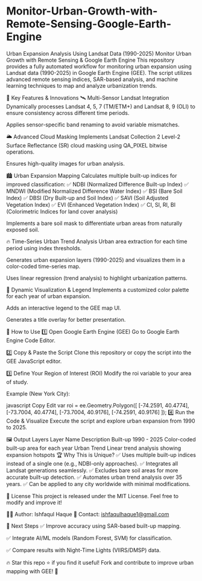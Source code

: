 # Monitor-Urban-Growth-with-Remote-Sensing-Google-Earth-Engine

Urban Expansion Analysis Using Landsat Data (1990-2025)
Monitor Urban Growth with Remote Sensing & Google Earth Engine
This repository provides a fully automated workflow for monitoring urban expansion using Landsat data (1990-2025) in Google Earth Engine (GEE). The script utilizes advanced remote sensing indices, SAR-based analysis, and machine learning techniques to map and analyze urbanization trends.

🚀 Key Features & Innovations
🛰️ Multi-Sensor Landsat Integration
Dynamically processes Landsat 4, 5, 7 (TM/ETM+) and Landsat 8, 9 (OLI) to ensure consistency across different time periods.

Applies sensor-specific band renaming to avoid variable mismatches.

🌥️ Advanced Cloud Masking
Implements Landsat Collection 2 Level-2 Surface Reflectance (SR) cloud masking using QA_PIXEL bitwise operations.

Ensures high-quality images for urban analysis.

🏙️ Urban Expansion Mapping
Calculates multiple built-up indices for improved classification:
✅ NDBI (Normalized Difference Built-up Index)
✅ MNDWI (Modified Normalized Difference Water Index)
✅ BSI (Bare Soil Index)
✅ DBSI (Dry Built-up and Soil Index)
✅ SAVI (Soil Adjusted Vegetation Index)
✅ EVI (Enhanced Vegetation Index)
✅ CI, SI, RI, BI (Colorimetric Indices for land cover analysis)

Implements a bare soil mask to differentiate urban areas from naturally exposed soil.

🔥 Time-Series Urban Trend Analysis
Urban area extraction for each time period using index thresholds.

Generates urban expansion layers (1990-2025) and visualizes them in a color-coded time-series map.

Uses linear regression (trend analysis) to highlight urbanization patterns.

🎨 Dynamic Visualization & Legend
Implements a customized color palette for each year of urban expansion.

Adds an interactive legend to the GEE map UI.

Generates a title overlay for better presentation.

🔧 How to Use
1️⃣ Open Google Earth Engine (GEE)
Go to Google Earth Engine Code Editor.

2️⃣ Copy & Paste the Script
Clone this repository or copy the script into the GEE JavaScript editor.

3️⃣ Define Your Region of Interest (ROI)
Modify the roi variable to your area of study.

Example (New York City):

javascript
Copy
Edit
var roi = ee.Geometry.Polygon([
  [-74.2591, 40.4774], [-73.7004, 40.4774],
  [-73.7004, 40.9176], [-74.2591, 40.9176]
]);
4️⃣ Run the Code & Visualize
Execute the script and explore urban expansion from 1990 to 2025.

🖼️ Output Layers
Layer Name	Description
Built-up 1990 - 2025	Color-coded built-up area for each year
Urban Trend	Linear trend analysis showing expansion hotspots
🏆 Why This is Unique?
✅ Uses multiple built-up indices instead of a single one (e.g., NDBI-only approaches).
✅ Integrates all Landsat generations seamlessly.
✅ Excludes bare soil areas for more accurate built-up detection.
✅ Automates urban trend analysis over 35 years.
✅ Can be applied to any city worldwide with minimal modifications.

📜 License
This project is released under the MIT License. Feel free to modify and improve it!

👨‍💻 Author: Ishfaqul Haque
📩 Contact: ishfaqulhaque1@gmail.com

🔗 Next Steps
✅ Improve accuracy using SAR-based built-up mapping.

✅ Integrate AI/ML models (Random Forest, SVM) for classification.

✅ Compare results with Night-Time Lights (VIIRS/DMSP) data.

🔥 Star this repo ⭐ if you find it useful! Fork and contribute to improve urban mapping with GEE! 🚀
